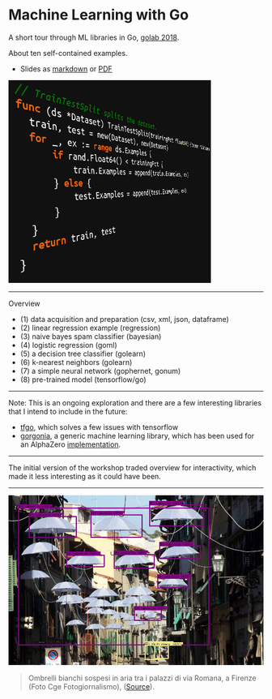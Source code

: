 # Machine Learning with Go

A short tour through ML libraries in Go, [golab 2018](https://www.golab.io/).

About ten self-contained examples.

* Slides as [markdown](Slides.md) or [PDF](Slides.pdf)

![](images/117570.png)

----

Overview

* (1) data acquisition and preparation (csv, xml, json, dataframe)
* (2) linear regression example (regression)
* (3) naive bayes spam classifier (bayesian)
* (4) logistic regression (goml)
* (5) a decision tree classifier (golearn)
* (6) k-nearest neighbors (golearn)
* (7) a simple neural network (gophernet, gonum)
* (8) pre-trained model (tensorflow/go)

----

Note: This is an ongoing exploration and there are a few interesting libraries
that I intend to include in the future:

* [tfgo](https://github.com/galeone/tfgo), which solves a few issues with tensorflow
* [gorgonia](https://github.com/gorgonia/gorgonia), a generic machine learning
  library, which has been used for an AlphaZero
[implementation](https://github.com/gorgonia/agogo).

----

The initial version of the workshop traded overview for interactivity, which
made it less interesting as it could have been.

----

![](examples/coco/output-umbrella.jpg)

> Ombrelli bianchi sospesi in aria tra i palazzi di via Romana, a Firenze (Foto
Cge Fotogiornalismo),
([Source](https://firenze.repubblica.it/cronaca/2013/12/04/foto/gli_ombrelli_sospesi_di_via_romana-72688861/1/#1)).
